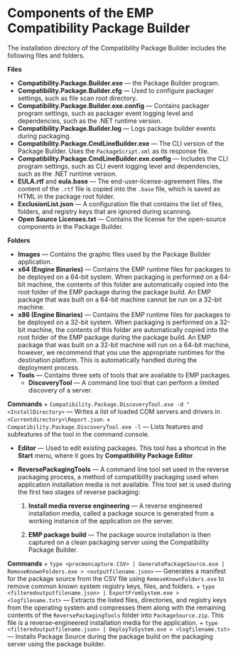 # Components of the EMP Compatibility Package Builder<a name="emp-components"></a>

The installation directory of the Compatibility Package Builder includes the following files and folders\.

**Files**
+ **Compatibility\.Package\.Builder\.exe** — the Package Builder program\.
+ **Compatibility\.Package\.Builder\.cfg** — Used to configure packager settings, such as file scan root directory\.
+ **Compatibility\.Package\.Builder\.exe\.config** — Contains packager program settings, such as packager event logging level and dependencies, such as the \.NET runtime version\.
+ **Compatibility\.Package\.Builder\.log** — Logs package builder events during packaging\.
+ **Compatibility\.Package\.CmdLineBuilder\.exe** — The CLI version of the Package Builder\. Uses the `PackageScript.xml` as its response file\. 
+ **Compatibility\.Package\.CmdLineBuilder\.exe\.config** — Includes the CLI program settings, such as CLI event logging level and dependencies, such as the \.NET runtime version\.
+ **EULA\.rtf** and **eula\.base** — The end\-user\-license\-agreement files\. the content of the `.rtf` file is copied into the `.base` file, which is saved as HTML in the package root folder\. 
+ **ExclusionList\.json** — A configuration file that contains the list of files, folders, and registry keys that are ignored during scanning\.
+ **Open Source Licenses\.txt** — Contains the license for the open\-source components in the Package Builder\.

**Folders**
+ **Images** — Contains the graphic files used by the Package Builder application\.
+ **x64 \(Engine Binaries\)** — Contains the EMP runtime files for packages to be deployed on a 64\-bit system\. When packaging is performed on a 64\-bit machine, the contents of this folder are automatically copied into the root folder of the EMP package during the package build\. An EMP package that was built on a 64\-bit machine cannot be run on a 32\-bit machine\.
+ **x86 \(Engine Binaries\)** — Contains the EMP runtime files for packages to be deployed on a 32\-bit system\. When packaging is performed on a 32\-bit machine, the contents of this folder are automatically copied into the root folder of the EMP package during the package build\. An EMP package that was built on a 32\-bit machine will run on a 64\-bit machine, however, we recommend that you use the appropriate runtimes for the destination platform\. This is automatically handled during the deployment process\.
+ **Tools** — Contains three sets of tools that are available to EMP packages\.
  + **DiscoveryTool** — A command line tool that can perform a limited discovery of a server\.

**Commands**
    + `Compatibility.Package.DiscoveryTool.exe -d "<InstallDirectory>` — Writes a list of loaded COM servers and drivers in `<Currentdirectory>\Report.json`\.
    + `Compatibility.Package.DiscoveryTool.exe -l` — Lists features and subfeatures of the tool in the command console\.
  + **Editor** — Used to edit existing packages\. This tool has a shortcut in the **Start** menu, where it goes by **Compatibility Package Editor**\. 
  + **ReversePackagingTools** — A command line tool set used in the reverse packaging process, a method of compatibility packaging used when application installation media is not available\. This tool set is used during the first two stages of reverse packaging:

    1. **Install media reverse engineering** — A reverse engineered installation media, called a package source is generated from a working instance of the application on the server\.

    1. **EMP package build** — The package source installation is then captured on a clean packaging server using the Compatibility Package Builder\. 

**Commands**
    + `type <procmoncapture.CSV> | GeneratePackageSource.exe | RemoveKnownFolders.exe > <outputfilename.json>` — Generates a manifest for the package source from the CSV file using `RemoveKnownFolders.exe` to remove common known system registry keys, files, and folders\.
    + `type <filteredoutputfilename.json> | ExportFromSystem.exe > <logfilename.txt>` — Extracts the listed files, directories, and registry keys from the operating system and compresses them along with the remaining contents of the `ReversePackagingTools` folder into `PackageSource.zip`\. This file is a reverse\-engineered installation media for the application\.
    + `type <filteredoutputfilename.json> | DeployToSystem.exe > <logfilename.txt>` — Installs Package Source during the package build on the packaging server using the package builder\.
